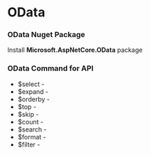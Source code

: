 # OData

### OData Nuget Package
Install <b>Microsoft.AspNetCore.OData</b> package


### OData Command for API
- $select - 
- $expand - 
- $orderby - 
- $top -
- $skip -
- $count - 
- $search -
- $format -
- $filter -